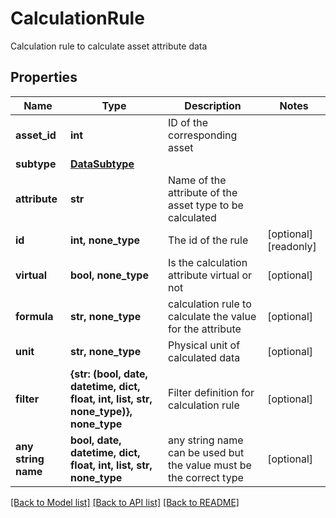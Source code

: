 # CalculationRule

Calculation rule to calculate asset attribute data

## Properties
Name | Type | Description | Notes
------------ | ------------- | ------------- | -------------
**asset_id** | **int** | ID of the corresponding asset | 
**subtype** | [**DataSubtype**](DataSubtype.md) |  | 
**attribute** | **str** | Name of the attribute of the asset type to be calculated | 
**id** | **int, none_type** | The id of the rule | [optional] [readonly] 
**virtual** | **bool, none_type** | Is the calculation attribute virtual or not | [optional] 
**formula** | **str, none_type** | calculation rule to calculate the value for the attribute | [optional] 
**unit** | **str, none_type** | Physical unit of calculated data | [optional] 
**filter** | **{str: (bool, date, datetime, dict, float, int, list, str, none_type)}, none_type** | Filter definition for calculation rule | [optional] 
**any string name** | **bool, date, datetime, dict, float, int, list, str, none_type** | any string name can be used but the value must be the correct type | [optional]

[[Back to Model list]](../README.md#documentation-for-models) [[Back to API list]](../README.md#documentation-for-api-endpoints) [[Back to README]](../README.md)


